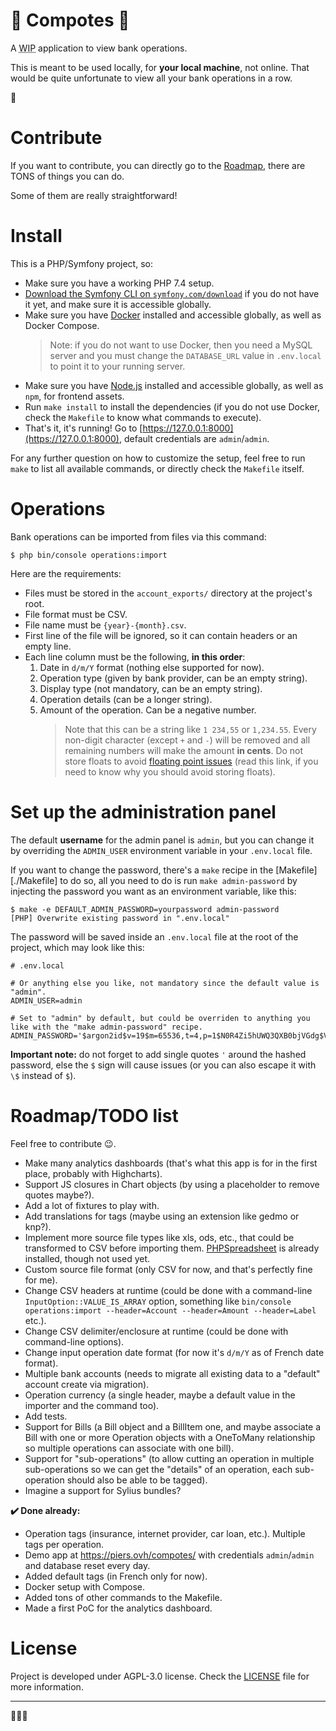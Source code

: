 🍎 Compotes 🍏
=============

A <abbr title="Work in progress">WIP</abbr> application to view bank operations.

This is meant to be used locally, for **your local machine**, not online. That would be quite unfortunate to view all your bank operations in a row.

**🧮**

# Contribute

If you want to contribute, you can directly go to the [Roadmap](#roadmaptodo-list), there are TONS of things you can do.

Some of them are really straightforward!

# Install

This is a PHP/Symfony project, so:

* Make sure you have a working PHP 7.4 setup.
* [Download the Symfony CLI on `symfony.com/download`](https://symfony.com/download) if you do not have it yet, and make sure it is accessible globally.
* Make sure you have [Docker](https://www.docker.com/) installed and accessible globally, as well as Docker Compose.
  > Note: if you do not want to use Docker, then you need a MySQL server and you must change the `DATABASE_URL` value in `.env.local` to point it to your running server.
* Make sure you have [Node.js](https://nodejs.org/en/) installed and accessible globally, as well as `npm`, for frontend assets.
* Run `make install` to install the dependencies (if you do not use Docker, check the `Makefile` to know what commands to execute).
* That's it, it's running! Go to [https://127.0.0.1:8000](https://127.0.0.1:8000), default credentials are `admin`/`admin`.

For any further question on how to customize the setup, feel free to run `make` to list all available commands, or directly check the `Makefile` itself.

# Operations

Bank operations can be imported from files via this command:

```
$ php bin/console operations:import
```

Here are the requirements:

* Files must be stored in the `account_exports/` directory at the project's root.
* File format must be CSV.
* File name must be `{year}-{month}.csv`.
* First line of the file will be ignored, so it can contain headers or an empty line.
* Each line column must be the following, **in this order**:
  1. Date in `d/m/Y` format (nothing else supported for now).
  2. Operation type (given by bank provider, can be an empty string).
  3. Display type (not mandatory, can be an empty string).
  4. Operation details (can be a longer string).
  5. Amount of the operation. Can be a negative number.
     > Note that this can be a string like `1 234,55` or `1,234.55`. Every non-digit character (except `+` and `-`) will be removed and all remaining numbers will make the amount **in cents**. Do not store floats to avoid [floating point issues](https://0.30000000000000004.com/) (read this link, if you need to know why you should avoid storing floats).

# Set up the administration panel

The default **username** for the admin panel is `admin`, but you can change it by overriding the `ADMIN_USER` environment variable in your `.env.local` file.

If you want to change the password, there's a `make` recipe in the [Makefile][./Makefile] to do so, all you need to do is run `make admin-password` by injecting the password you want as an environment variable, like this:

```
$ make -e DEFAULT_ADMIN_PASSWORD=yourpassword admin-password
[PHP] Overwrite existing password in ".env.local"
```

The password will be saved inside an `.env.local` file at the root of the project, which may look like this:

```
# .env.local

# Or anything else you like, not mandatory since the default value is "admin".
ADMIN_USER=admin

# Set to "admin" by default, but could be overriden to anything you like with the "make admin-password" recipe.
ADMIN_PASSWORD='$argon2id$v=19$m=65536,t=4,p=1$N0R4Zi5hUWQ3QXB0bjVGdg$VsVcHzGRfGPlEbLo/JK0M4S0QT5Mx7wd+vbwXanjpb8'
```

**Important note:** do not forget to add single quotes `'` around the hashed password, else the `$` sign will cause issues (or you can also escape it with `\$` instead of `$`).

# Roadmap/TODO list

Feel free to contribute 😉.

* Make many analytics dashboards (that's what this app is for in the first place, probably with Highcharts).
* Support JS closures in Chart objects (by using a placeholder to remove quotes maybe?).
* Add a lot of fixtures to play with.
* Add translations for tags (maybe using an extension like gedmo or knp?).
* Implement more source file types like xls, ods, etc., that could be transformed to CSV before importing them. [PHPSpreadsheet](https://phpspreadsheet.readthedocs.io/) is already installed, though not used yet.
* Custom source file format (only CSV for now, and that's perfectly fine for me).
* Change CSV headers at runtime (could be done with a command-line `InputOption::VALUE_IS_ARRAY` option, something like `bin/console operations:import --header=Account --header=Amount --header=Label` etc.).
* Change CSV delimiter/enclosure at runtime (could be done with command-line options).
* Change input operation date format (for now it's `d/m/Y` as of French date format).
* Multiple bank accounts (needs to migrate all existing data to a "default" account create via migration).
* Operation currency (a single header, maybe a default value in the importer and the command too).
* Add tests.
* Support for Bills (a Bill object and a BillItem one, and maybe associate a Bill with one or more Operation objects with a OneToMany relationship so multiple operations can associate with one bill).
* Support for "sub-operations" (to allow cutting an operation in multiple sub-operations so we can get the "details" of an operation, each sub-operation should also be able to be tagged).
* Imagine a support for Sylius bundles?

**✔️ Done already:**

* Operation tags (insurance, internet provider, car loan, etc.). Multiple tags per operation.
* Demo app at https://piers.ovh/compotes/ with credentials `admin`/`admin` and database reset every day.
* Added default tags (in French only for now).
* Docker setup with Compose.
* Added tons of other commands to the Makefile.
* Made a first PoC for the analytics dashboard.

# License

Project is developed under AGPL-3.0 license. Check the [LICENSE](LICENSE) file for more information.

---

**🍎🥝🍏**
